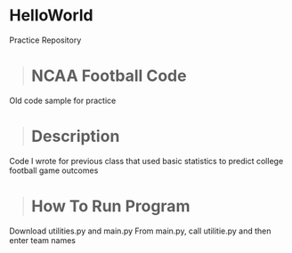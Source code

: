 # HelloWorld
Practice Repository

># **NCAA Football Code**
Old code sample for practice

># **Description**
Code I wrote for previous class that used basic statistics to predict college football game outcomes

># **How To Run Program**
Download utilities.py and main.py
From main.py, call utilitie.py and then enter team names
